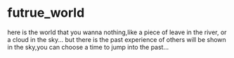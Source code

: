 # futrue_world
here is the world that you wanna nothing,like a piece of leave in the river, or a cloud in the sky...
but there is the past experience of others will be shown in the sky,you can choose a time to jump into the past...
